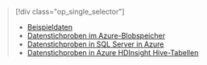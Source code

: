 > [!div class="op_single_selector"]
> * [Beispieldaten](../articles/machine-learning/machine-learning-data-science-sample-data.md)
> * [Datenstichproben im Azure-Blobspeicher](../articles/machine-learning/machine-learning-data-science-sample-data-blob.md)
> * [Datenstichproben in SQL Server in Azure](../articles/machine-learning/machine-learning-data-science-sample-data-sql-server.md)
> * [Datenstichproben in Azure HDInsight Hive-Tabellen](../articles/machine-learning/machine-learning-data-science-sample-data-hive.md)
> 
> 

